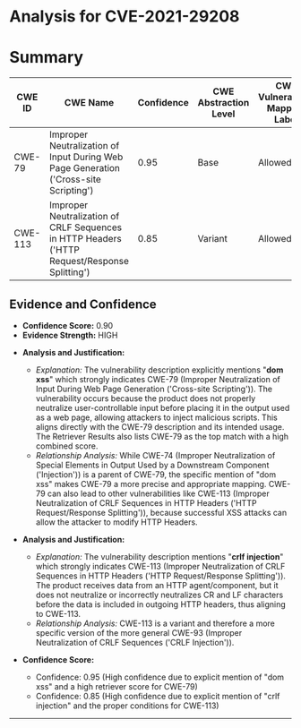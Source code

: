 # Analysis for CVE-2021-29208

# Summary
| CWE ID | CWE Name | Confidence | CWE Abstraction Level | CWE Vulnerability Mapping Label | CWE-Vulnerability Mapping Notes |
|---|---|---|---|---|---|
| CWE-79 | Improper Neutralization of Input During Web Page Generation ('Cross-site Scripting') | 0.95 | Base | Allowed | Primary CWE |
| CWE-113 | Improper Neutralization of CRLF Sequences in HTTP Headers ('HTTP Request/Response Splitting') | 0.85 | Variant | Allowed | Secondary Candidate |

## Evidence and Confidence

*   **Confidence Score:** 0.90
*   **Evidence Strength:** HIGH

- **Analysis and Justification:**
  - *Explanation:* The vulnerability description explicitly mentions "**dom xss**" which strongly indicates CWE-79 (Improper Neutralization of Input During Web Page Generation ('Cross-site Scripting')). The vulnerability occurs because the product does not properly neutralize user-controllable input before placing it in the output used as a web page, allowing attackers to inject malicious scripts. This aligns directly with the CWE-79 description and its intended usage. The Retriever Results also lists CWE-79 as the top match with a high combined score.
  - *Relationship Analysis:* While CWE-74 (Improper Neutralization of Special Elements in Output Used by a Downstream Component ('Injection')) is a parent of CWE-79, the specific mention of "dom xss" makes CWE-79 a more precise and appropriate mapping. CWE-79 can also lead to other vulnerabilities like CWE-113 (Improper Neutralization of CRLF Sequences in HTTP Headers ('HTTP Request/Response Splitting')), because successful XSS attacks can allow the attacker to modify HTTP Headers.

- **Analysis and Justification:**
  - *Explanation:* The vulnerability description mentions "**crlf injection**" which strongly indicates CWE-113 (Improper Neutralization of CRLF Sequences in HTTP Headers ('HTTP Request/Response Splitting')). The product receives data from an HTTP agent/component, but it does not neutralize or incorrectly neutralizes CR and LF characters before the data is included in outgoing HTTP headers, thus aligning to CWE-113.
  - *Relationship Analysis:* CWE-113 is a variant and therefore a more specific version of the more general CWE-93 (Improper Neutralization of CRLF Sequences ('CRLF Injection')).

- **Confidence Score:**
  - Confidence: 0.95 (High confidence due to explicit mention of "dom xss" and a high retriever score for CWE-79)
  - Confidence: 0.85 (High confidence due to explicit mention of "crlf injection" and the proper conditions for CWE-113)

---